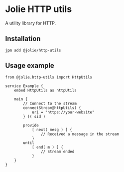 # Jolie HTTP utils

A utility library for HTTP.

## Installation

`jpm add @jolie/http-utils`

## Usage example

```jolie
from @jolie.http-utils import HttpUtils

service Example {
	embed HttpUtils as httpUtils

	main {
		// Connect to the stream
		connectStream@httpUtils( {
			uri = "https://your-website"
		} )( sid )

		provide
			[ next( mesg ) ] {
				// Received a message in the stream
			}
		until
			[ end( m ) ] {
				// Stream ended
			}
	}
}
```